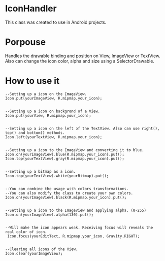 # IconHandler
This class was created to use in Android projects.

# Porpouse
Handles the drawable binding and position on View, ImageView or TextView. Also can change the icon color, alpha and size using a SelectorDrawable. 


# How to use it

    --Setting up a icon on the ImageView.
    Icon.put(yourImageView, R.mipmap.your_icon);
    
    
    --Setting up a icon on backgrond of a View.
    Icon.put(yourView, R.mipmap.your_icon);
    
    
    --Setting up a icon on the left of the TextView. Also can use right(), top() and bottom() methods.
    Icon.left(yourTextView, R.mipmap.your_icon);
       
       
    --Setting up a icon to the ImageView and converting it to blue.
    Icon.on(yourImageView).blue(R.mipmap.your_icon).put();
    Icon.top(yourTextView).gray(R.mipmap.your_icon).put();
    
    
    --Setting up a bitmap as a icon.
    Icon.top(yourTextView).white(yourBitmap).put();
    
    
    --You can combine the usage with colors transformations.
    --You can also modify the class to create your own colors.
    Icon.on(yourImageView).black(R.mipmap.your_icon).put();
    
    
    --Setting up a icon to the ImageView and applying alpha. (0-255)
    Icon.on(yourImageView).alpha(130).put();
    
    
    --Will make the icon appears weak. Receiving focus will reveals the real color of icon.
     Icon.focus(yourEditText, R.mipmap.your_icon, Gravity.RIGHT);
    
    
    --Clearing all icons of the View.
    Icon.clear(yourImageView);
    
    
